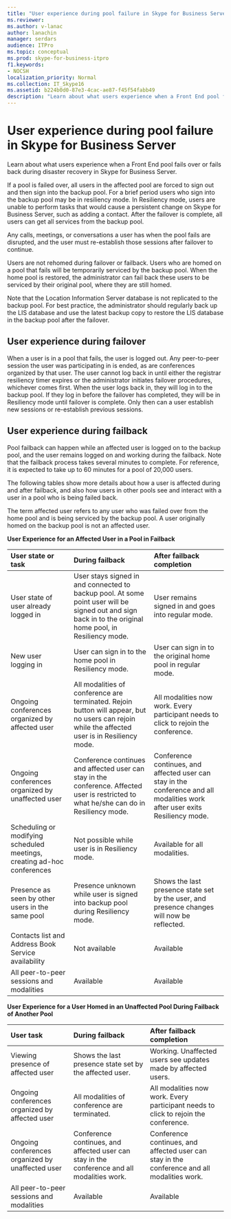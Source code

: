 ```yaml
---
title: "User experience during pool failure in Skype for Business Server"
ms.reviewer: 
ms.author: v-lanac
author: lanachin
manager: serdars
audience: ITPro
ms.topic: conceptual
ms.prod: skype-for-business-itpro
f1.keywords:
- NOCSH
localization_priority: Normal
ms.collection: IT_Skype16
ms.assetid: b224b0d0-87e3-4cac-ae87-f45f54fabb49
description: "Learn about what users experience when a Front End pool fails over or fails back during disaster recovery in Skype for Business Server."
---
```


# User experience during pool failure in Skype for Business Server
 
Learn about what users experience when a Front End pool fails over or fails back during disaster recovery in Skype for Business Server.
  
If a pool is failed over, all users in the affected pool are forced to sign out and then sign into the backup pool. For a brief period users who sign into the backup pool may be in resiliency mode. In Resiliency mode, users are unable to perform tasks that would cause a persistent change on Skype for Business Server, such as adding a contact. After the failover is complete, all users can get all services from the backup pool.
  
Any calls, meetings, or conversations a user has when the pool fails are disrupted, and the user must re-establish those sessions after failover to continue.
  
Users are not rehomed during failover or failback. Users who are homed on a pool that fails will be temporarily serviced by the backup pool. When the home pool is restored, the administrator can fail back these users to be serviced by their original pool, where they are still homed.
  
Note that the Location Information Server database is not replicated to the backup pool. For best practice, the administrator should regularly back up the LIS database and use the latest backup copy to restore the LIS database in the backup pool after the failover.
  
## User experience during failover

When a user is in a pool that fails, the user is logged out. Any peer-to-peer session the user was participating in is ended, as are conferences organized by that user. The user cannot log back in until either the registrar resiliency timer expires or the administrator initiates failover procedures, whichever comes first. When the user logs back in, they will log in to the backup pool. If they log in before the failover has completed, they will be in Resiliency mode until failover is complete. Only then can a user establish new sessions or re-establish previous sessions.
  
## User experience during failback

Pool failback can happen while an affected user is logged on to the backup pool, and the user remains logged on and working during the failback. Note that the failback process takes several minutes to complete. For reference, it is expected to take up to 60 minutes for a pool of 20,000 users.
  
The following tables show more details about how a user is affected during and after failback, and also how users in other pools see and interact with a user in a pool who is being failed back. 
  
The term affected user refers to any user who was failed over from the home pool and is being serviced by the backup pool. A user originally homed on the backup pool is not an affected user.
  
**User Experience for an Affected User in a Pool in Failback**

|**User state or task**|**During failback**|**After failback completion**|
|:-----|:-----|:-----|
|User state of user already logged in  <br/> |User stays signed in and connected to backup pool. At some point user will be signed out and sign back in to the original home pool, in Resiliency mode.  <br/> |User remains signed in and goes into regular mode.  <br/> |
|New user logging in  <br/> |User can sign in to the home pool in Resiliency mode.  <br/> |User can sign in to the original home pool in regular mode.  <br/> |
|Ongoing conferences organized by affected user  <br/> |All modalities of conference are terminated. Rejoin button will appear, but no users can rejoin while the affected user is in Resiliency mode.  <br/> |All modalities now work. Every participant needs to click to rejoin the conference.  <br/> |
|Ongoing conferences organized by unaffected user  <br/> |Conference continues and affected user can stay in the conference. Affected user is restricted to what he/she can do in Resiliency mode.  <br/> |Conference continues, and affected user can stay in the conference and all modalities work after user exits Resiliency mode.  <br/> |
|Scheduling or modifying scheduled meetings, creating ad-hoc conferences  <br/> |Not possible while user is in Resiliency mode.  <br/> |Available for all modalities.  <br/> |
|Presence as seen by other users in the same pool  <br/> |Presence unknown while user is signed into backup pool during Resiliency mode.  <br/> |Shows the last presence state set by the user, and presence changes will now be reflected.  <br/> |
|Contacts list and Address Book Service availability  <br/> |Not available  <br/> |Available  <br/> |
|All peer-to-peer sessions and modalities  <br/> |Available  <br/> |Available  <br/> |
   
**User Experience for a User Homed in an Unaffected Pool During Failback of Another Pool**

|**User task**|**During failback**|**After failback completion**|
|:-----|:-----|:-----|
|Viewing presence of affected user  <br/> |Shows the last presence state set by the affected user.  <br/> |Working. Unaffected users see updates made by affected users.  <br/> |
|Ongoing conferences organized by affected user  <br/> |All modalities of conference are terminated.  <br/> |All modalities now work. Every participant needs to click to rejoin the conference.  <br/> |
|Ongoing conferences organized by unaffected user  <br/> |Conference continues, and affected user can stay in the conference and all modalities work.  <br/> |Conference continues, and affected user can stay in the conference and all modalities work.  <br/> |
|All peer-to-peer sessions and modalities  <br/> |Available  <br/> |Available  <br/> |
   

